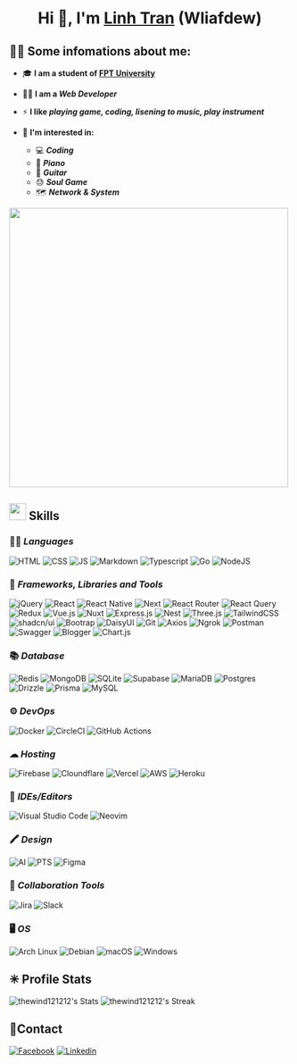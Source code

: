 

# <div align="center">Hi 👋, I'm <a href="https://bento.me/devt04" target="_blank">Linh Tran</a> (Wliafdew)</div>
## **💁‍♂️ Some infomations about me:**
- 🎓 **I am a student of [FPT University](https://daihoc.fpt.edu.vn/)**
- 👷‍♂️ **I am a ***Web Developer*****
- ⚡ **I like ***playing game, coding, lisening to music, play instrument*****
- 🙌 **I'm interested in:**
  
  - 💻 ***Coding***
  - 🎹 ***Piano***
  - 🎸 ***Guitar***
  - 😓 ***Soul Game***
  - 🗺 ***Network & System***
 
<img height="500px" src="https://i.pinimg.com/originals/39/c4/06/39c40664e3245b04ea8f5c035cbd5c8a.gif"/>

## **<img height="30px" img src="https://user-images.githubusercontent.com/74038190/212284087-bbe7e430-757e-4901-90bf-4cd2ce3e1852.gif"/> Skills** 
### 👨‍💻 ***Languages***
![HTML](https://img.shields.io/badge/HTML5-E34F26?style=for-the-badge&logo=html5&logoColor=white)
![CSS](https://img.shields.io/badge/CSS3-1572B6?style=for-the-badge&logo=css3&logoColor=white)
![JS](https://img.shields.io/badge/JavaScript-323330?style=for-the-badge&logo=javascript&logoColor=F7DF1E)
![Markdown](https://img.shields.io/badge/markdown-%23000000.svg?style=for-the-badge&logo=markdown&logoColor=white)
![Typescript](https://img.shields.io/badge/TypeScript-007ACC?style=for-the-badge&logo=typescript&logoColor=white)
![Go](https://img.shields.io/badge/Go-%2300ADD8.svg?&logo=go&style=for-the-badge&logoColor=white)
![NodeJS](https://img.shields.io/badge/node.js-6DA55F?style=for-the-badge&logo=node.js&logoColor=white)



### 🚀 ***Frameworks, Libraries and Tools***
![jQuery](https://img.shields.io/badge/jQuery-0769AD?logo=jquery&style=for-the-badge&logoColor=fff)
![React](https://img.shields.io/badge/react-%2320232a.svg?style=for-the-badge&logo=react&logoColor=%2361DAFB)
![React Native](https://img.shields.io/badge/React_Native-%2320232a.svg?logo=react&style=for-the-badge&logoColor=%2361DAFB)
![Next](https://img.shields.io/badge/next%20js-000000?style=for-the-badge&logo=nextdotjs&logoColor=white)
![React Router](https://img.shields.io/badge/React_Router-CA4245?style=for-the-badge&logo=react-router&logoColor=white)
![React Query](https://img.shields.io/badge/React_Query-FF4154?style=for-the-badge&logo=ReactQuery&logoColor=white)
![Redux](https://img.shields.io/badge/redux-%23593d88.svg?style=for-the-badge&logo=redux&logoColor=white)
![Vue.js](https://img.shields.io/badge/Vue.js-4FC08D?logo=vuedotjs&style=for-the-badge&logoColor=fff)
![Nuxt](https://img.shields.io/badge/Nuxt-002E3B?logo=nuxt&style=for-the-badge&logoColor=#00DC82)
![Express.js](https://img.shields.io/badge/express.js-%23404d59.svg?style=for-the-badge&logo=express&logoColor=%2361DAFB)
![Nest](https://img.shields.io/badge/Nest.js-%23E0234E.svg?logo=nestjs&style=for-the-badge&logoColor=white)
![Three.js](https://img.shields.io/badge/Three.js-000?logo=threedotjs&style=for-the-badge&logoColor=fff)
![TailwindCSS](https://img.shields.io/badge/tailwindcss-%2338B2AC.svg?style=for-the-badge&logo=tailwind-css&logoColor=white)
![shadcn/ui](https://img.shields.io/badge/shadcn%2Fui-000?logo=shadcnui&style=for-the-badge&logoColor=fff)
![Bootrap](https://img.shields.io/badge/Bootstrap-563D7C?style=for-the-badge&logo=bootstrap&logoColor=white)
![DaisyUI](https://img.shields.io/badge/DaisyUI-5A0EF8?logo=daisyui&style=for-the-badge&logoColor=fff)
![Git](https://img.shields.io/badge/GIT-E44C30?style=for-the-badge&logo=git&logoColor=white)
![Axios](https://img.shields.io/badge/axios-671ddf?&style=for-the-badge&logo=axios&logoColor=white)
![Ngrok](https://img.shields.io/badge/ngrok-140648?style=for-the-badge&logo=Ngrok&logoColor=white)
![Postman](https://img.shields.io/badge/Postman-FF6C37?style=for-the-badge&logo=Postman&logoColor=white)
![Swagger](https://img.shields.io/badge/Swagger-85EA2D?style=for-the-badge&logo=Swagger&logoColor=white)
![Blogger](https://img.shields.io/badge/Blogger-FF5722?style=for-the-badge&logo=blogger&logoColor=white)
![Chart.js](https://img.shields.io/badge/Chart.js-FF6384?logo=chartdotjs&style=for-the-badge&logoColor=fff)

### 📚 ***Database***
![Redis](https://img.shields.io/badge/Redis-%23DD0031.svg?logo=redis&style=for-the-badge&logoColor=white)
![MongoDB](https://img.shields.io/badge/MongoDB-%234ea94b.svg?style=for-the-badge&logo=mongodb&logoColor=white)
![SQLite](https://img.shields.io/badge/SQLite-%2307405e.svg?logo=sqlite&style=for-the-badge&logoColor=white)
![Supabase](https://img.shields.io/badge/Supabase-3FCF8E?logo=supabase&style=for-the-badge&logoColor=fff)
![MariaDB](https://img.shields.io/badge/MariaDB-003545?logo=mariadb&style=for-the-badge&logoColor=white)
![Postgres](https://img.shields.io/badge/Postgres-%23316192.svg?logo=postgresql&style=for-the-badge&logoColor=white)
![Drizzle](https://img.shields.io/badge/Drizzle-C5F74F?logo=drizzle&style=for-the-badge&logoColor=000)
![Prisma](https://img.shields.io/badge/Prisma-2D3748?logo=prisma&style=for-the-badge&logoColor=white)
![MySQL](https://img.shields.io/badge/mysql-%2300f.svg?style=for-the-badge&logo=mysql&logoColor=white)

### ⚙️ ***DevOps***
![Docker](https://img.shields.io/badge/docker-%230db7ed.svg?style=for-the-badge&logo=docker&logoColor=white)
![CircleCI](https://img.shields.io/badge/CircleCI-343434?logo=circleci&style=for-the-badge&logoColor=fff)
![GitHub Actions](https://img.shields.io/badge/GitHub_Actions-2088FF?logo=github-actions&style=for-the-badge&logoColor=white)


### ☁ ***Hosting***
![Firebase](https://img.shields.io/badge/firebase-%23039BE5.svg?style=for-the-badge&logo=firebase)
![Cloundflare](https://img.shields.io/badge/Cloudflare-F38020?style=for-the-badge&logo=Cloudflare&logoColor=white)
![Vercel](https://img.shields.io/badge/vercel-%23000000.svg?style=for-the-badge&logo=vercel&logoColor=white)
![AWS](https://img.shields.io/badge/AWS-%23FF9900.svg?logo=amazon-web-services&style=for-the-badge&logoColor=white)
![Heroku](https://img.shields.io/badge/Heroku-430098?logo=heroku&style=for-the-badge&logoColor=fffe)


### 🔌 ***IDEs/Editors***
![Visual Studio Code](https://img.shields.io/badge/Visual%20Studio%20Code-0078d7.svg?style=for-the-badge&logo=visual-studio-code&logoColor=white)
![Neovim](https://img.shields.io/badge/Neovim-57A143?logo=neovim&style=for-the-badge&logoColor=fff)


### 🖍  ***Design***
![AI](https://img.shields.io/badge/Adobe%20Illustrator-FF9A00?style=for-the-badge&logo=adobe%20illustrator&logoColor=white)
![PTS](https://img.shields.io/badge/Adobe%20Photoshop-31A8FF?style=for-the-badge&logo=Adobe%20Photoshop&logoColor=black)
![Figma](https://img.shields.io/badge/Figma-F24E1E?style=for-the-badge&logo=figma&logoColor=white)

###  🤝  ***Collaboration Tools***
![Jira](https://img.shields.io/badge/Jira-0052CC?logo=jira&lstyle=for-the-badge&style=for-the-badge&ogoColor=fff)
![Slack](https://img.shields.io/badge/Slack-4A154B?logo=slack&style=for-the-badge&logoColor=fff)

### 🖥️  ***OS***
![Arch Linux](https://img.shields.io/badge/Arch%20Linux-1793D1?logo=arch-linux&style=for-the-badge&logoColor=fff)
![Debian](https://img.shields.io/badge/Debian-A81D33?logo=debian&lstyle=for-the-badge&style=for-the-badge&ogoColor=fff)
![macOS](https://img.shields.io/badge/macOS-000000?logo=apple&style=for-the-badge&logoColor=F0F0F0)
![Windows](https://custom-icon-badges.demolab.com/badge/Windows-0078D6?logo=windows11&style=for-the-badge&logoColor=white)

## ✳ **Profile Stats**

![thewind121212's Stats](https://github-readme-stats.vercel.app/api?username=thewind121212&theme=nightowl&show_icons=true&hide_border=false&count_private=true)
![thewind121212's Streak](https://github-readme-streak-stats.herokuapp.com/?user=thewind121212&theme=nightowl&hide_border=false)


## 📱**Contact**
[![Facebook](https://img.shields.io/badge/Facebook-1877F2?style=for-the-badge&logo=facebook&logoColor=white)](https://www.facebook.com/tranduylinh.linh.5/)
[![Linkedin](https://img.shields.io/badge/LinkedIn-0077B5?style=for-the-badge&logo=linkedin&logoColor=white)](https://www.linkedin.com/in/tr%E1%BA%A7n-duy-linh-5988a5180/)

